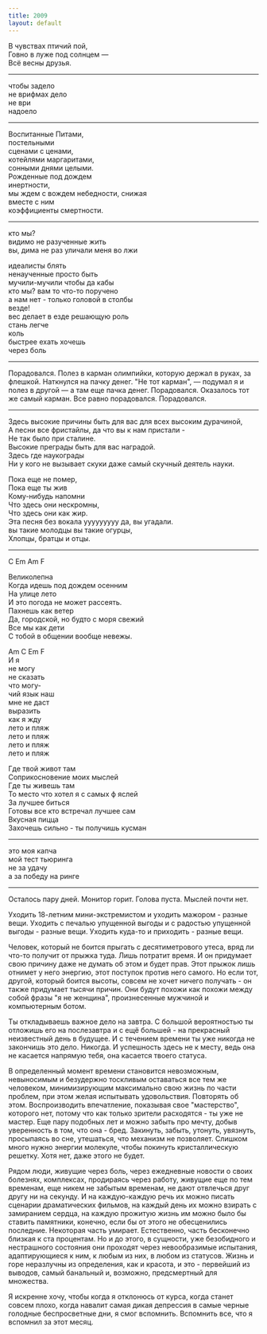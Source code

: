 ```yaml
---
title: 2009
layout: default
---
```



В чувствах птичий пой,  
Говно в луже под солнцем —  
Всё весны друзья.

***

чтобы задело  
не врифмах дело  
не ври  
надоело  


***

Воспитанные Питами,  
постельными  
сценами с ценами,   
котейлями маргаритами,  
сонными днями целыми.  
Рожденные под дождем  
инертности,  
мы ждем с вождем небедности, снижая  
вместе с ним  
коэффициенты смертности.  

***

кто мы?  
видимо не разученные жить  
вы, дима не раз уличали меня во лжи  


идеалисты блять   
ненаученные просто быть  
мучили-мучили чтобы да кабы  
кто мы? вам то что-то поручено  
а нам нет - только головой в столбы  
везде!  
вес делает в езде решающую роль  
стань легче  
коль  
быстрее ехать хочешь  
через боль

***

Порадовался. Полез в карман олимпийки, которую держал в руках, за флешкой. Наткнулся на пачку денег. "Не тот карман", — подумал я и полез в другой — а там еще пачка денег. Порадовался. Оказалось тот же самый карман. Все равно порадовался. Порадовался.

***

Здесь высокие причины быть для вас для всех высоким дурачиной,  
А песни все фристайлы, да что вы к нам пристали -  
Не так было при cталине.   
Высокие преграды быть для вас наградой.  
Здесь где наукограды  
Ни у кого не вызывает скуки даже самый скучный деятель науки.  

Пока еще не помер,  
Пока еще ты жив  
Кому-нибудь напомни  
Что здесь они нескромны,  
Что здесь они как жир.  
Эта песня без вокала ууууууууу да, вы угадали.  
вы такие молодцы вы такие огурцы,  
Хлопцы, братцы и отцы.  

***

C Em Am F 

Великолепна  
Когда идешь под дождем осенним  
На улице лето  
И это погода не может рассеять.  
Пахнешь как ветер  
Да, городской, но будто с моря свежий   
Все мы как дети  
С тобой в общении вообще невежы.  

Am C Em F  
И я  
не могу  
не сказать  
что могу-  
чий язык наш  
мне не даст  
выразить  
как я жду  
лето и пляж  
лето и пляж  
лето и пляж  
лето и пляж  


Где твой живот там  
Соприкосновение моих мыслей  
Где ты живешь там  
То место что хотел я с самых ф яслей  
За лучшее биться  
Готовы все кто встречал лучшее сам  
Вкусная пицца  
Захочешь сильно - ты получишь кусман  

***

это моя капча  
мой тест тьюринга  
не за удачу  
а за победу на ринге

***

Осталось пару дней. Монитор горит. Голова пуста. Мыслей почти нет. 


Уходить 18-летним мини-экстремистом и уходить мажором - разные вещи. Уходить с печалью упущенной выгоды и с радостью упущенной выгоды - разные вещи. Уходить куда-то и приходить - разные вещи.


Человек, который не боится прыгать с десятиметрового утеса, вряд ли что-то получит от прыжка туда. Лишь потратит время. И он придумает свою причину даже не думать об этом и будет прав. Этот прыжок лишь отнимет у него энергию, этот поступок против него самого. Но если тот, другой, который боится высоты, совсем не хочет ничего получать - он также придумает тысячи причин. Они будут похожи как похожи между собой фразы "я не женщина", произнесенные мужчиной и компьютерным ботом.

Ты откладываешь важное дело на завтра. С большой вероятностью ты отложишь его на послезавтра и с ещё большей - на прекрасный неизвестный день в будущее. И с течением времени ты уже никогда не закончишь это дело. Никогда. И успешность здесь не к месту, ведь она не касается напрямую тебя, она касается твоего статуса.

В определенный момент времени становится невозможным, невыносимым и безудержно тоскливым оставаться все тем же человеком, минимизирующим максимально свою жизнь по части проблем, при этом желая испытывать удовольствия. Повторять об этом. Воспроизводить впечатление, показывая свое "мастерство", которого нет, потому что как только зрители расходятся - ты уже не мастер. Еще пару подобных лет и можно забыть про мечту, добыв уверенность в том, что она - бред. Закинуть, забыть, утонуть, увязнуть, просыпаясь во сне, утешаться, что механизм не позволяет. Слишком много нужно энергии молекуле, чтобы покинуть кристаллическую решетку. Хотя нет, даже этого не будет. 

Рядом люди, живущие через боль, через ежедневные новости о своих болезнях, комплексах, продираясь через работу, живущие еще по тем временам, еще никем не забытым временам, не дают отвлечься друг другу ни на секунду. И на каждую-каждую речь их можно писать сценарии драматических фильмов, на каждый день их можно взирать с замиранием сердца, на каждую прожитую жизнь им можно было бы ставить памятники, конечно, если бы от этого не обесценились последние. Некоторая часть умирает. Естественно, часть бесконечно близкая к ста процентам. Но и до этого, в сущности, уже безобидного и нестрашного состояния они проходят через невообразимые испытания, адаптирующиеся к ним, к любым из них, в любом из статусов. Жизнь и горе неразлучны из определения, как и красота, и это - первейший из выводов, самый банальный и, возможно, предсмертный для множества.

Я искренне хочу, чтобы когда я отклонюсь от курса, когда станет совсем плохо, когда навалит самая дикая депрессия в самые черные голодные беспросветные дни, я смог вспомнить. Вспомнить все, что я вспомнил за этот месяц.